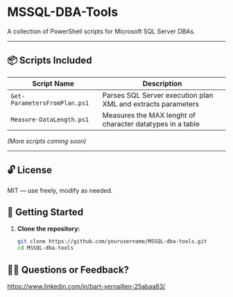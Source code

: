 # MSSQL-DBA-Tools

A collection of PowerShell scripts for Microsoft SQL Server DBAs.  

---

## 📦 Scripts Included

| Script Name                              | Description                                                  |
|------------------------------------------|--------------------------------------------------------------|
| `Get-ParametersFromPlan.ps1`             | Parses SQL Server execution plan XML and extracts parameters |
| `Measure-DataLength.ps1`                 | Measures the MAX lenght of character datatypes in a table    |

*(More scripts coming soon)*

---

## 🔓 License
MIT — use freely, modify as needed.

## 🚀 Getting Started

1. **Clone the repository:**

   ```bash
   git clone https://github.com/yourusername/MSSQL-dba-tools.git
   cd MSSQL-dba-tools

## 🙋‍♂️ Questions or Feedback?
https://www.linkedin.com/in/bart-vernaillen-25abaa83/ 